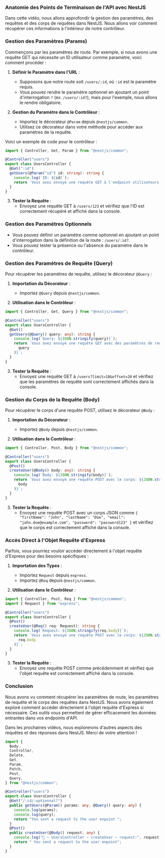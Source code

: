 ### Anatomie des Points de Terminaison de l'API avec NestJS

Dans cette vidéo, nous allons approfondir la gestion des paramètres, des requêtes et des corps de requêtes dans NestJS. Nous allons voir comment récupérer ces informations à l'intérieur de notre contrôleur.

### Gestion des Paramètres (Params)

Commençons par les paramètres de route. Par exemple, si nous avons une requête GET qui nécessite un ID utilisateur comme paramètre, voici comment procéder :

1. **Définir le Paramètre dans l'URL** :

   - Supposons que notre route soit `/users/:id`, où `:id` est le paramètre requis.
   - Vous pouvez rendre le paramètre optionnel en ajoutant un point d'interrogation `?` (ex. `/users/:id?`), mais pour l'exemple, nous allons le rendre obligatoire.

2. **Gestion du Paramètre dans le Contrôleur** :
   - Importez le décorateur `@Param` depuis `@nestjs/common`.
   - Utilisez ce décorateur dans votre méthode pour accéder aux paramètres de la requête.

Voici un exemple de code pour le contrôleur :

```typescript
import { Controller, Get, Param } from "@nestjs/common";

@Controller("users")
export class UsersController {
  @Get(":id")
  getUsers(@Param("id") id: string): string {
    console.log(`ID: ${id}`);
    return `Vous avez envoyé une requête GET à l'endpoint utilisateurs avec l'ID: ${id}`;
  }
}
```

3. **Tester la Requête** :
   - Envoyez une requête GET à `/users/123` et vérifiez que l'ID est correctement récupéré et affiché dans la console.

### Gestion des Paramètres Optionnels

- Vous pouvez définir un paramètre comme optionnel en ajoutant un point d'interrogation dans la définition de la route : `/users/:id?`.
- Vous pouvez tester la présence ou l'absence du paramètre dans le contrôleur.

### Gestion des Paramètres de Requête (Query)

Pour récupérer les paramètres de requête, utilisez le décorateur `@Query` :

1. **Importation du Décorateur** :

   - Importez `@Query` depuis `@nestjs/common`.

2. **Utilisation dans le Contrôleur** :

```typescript
import { Controller, Get, Query } from "@nestjs/common";

@Controller("users")
export class UsersController {
  @Get()
  getUsers(@Query() query: any): string {
    console.log(`Query: ${JSON.stringify(query)}`);
    return `Vous avez envoyé une requête GET avec des paramètres de requête: ${JSON.stringify(
      query
    )}`;
  }
}
```

3. **Tester la Requête** :
   - Envoyez une requête GET à `/users?limit=10&offset=20` et vérifiez que les paramètres de requête sont correctement affichés dans la console.

### Gestion du Corps de la Requête (Body)

Pour récupérer le corps d'une requête POST, utilisez le décorateur `@Body` :

1. **Importation du Décorateur** :

   - Importez `@Body` depuis `@nestjs/common`.

2. **Utilisation dans le Contrôleur** :

```typescript
import { Controller, Post, Body } from "@nestjs/common";

@Controller("users")
export class UsersController {
  @Post()
  createUser(@Body() body: any): string {
    console.log(`Body: ${JSON.stringify(body)}`);
    return `Vous avez envoyé une requête POST avec le corps: ${JSON.stringify(
      body
    )}`;
  }
}
```

3. **Tester la Requête** :
   - Envoyez une requête POST avec un corps JSON comme `{ "firstName": "John", "lastName": "Doe", "email": "john.doe@example.com", "password": "password123" }` et vérifiez que le corps est correctement affiché dans la console.

### Accès Direct à l'Objet Requête d'Express

Parfois, vous pourriez vouloir accéder directement à l'objet requête d'Express pour des besoins spécifiques :

1. **Importation des Types** :

   - Importez `Request` depuis `express`.
   - Importez `@Req` depuis `@nestjs/common`.

2. **Utilisation dans le Contrôleur** :

```typescript
import { Controller, Post, Req } from "@nestjs/common";
import { Request } from "express";

@Controller("users")
export class UsersController {
  @Post()
  createUser(@Req() req: Request): string {
    console.log(`Request: ${JSON.stringify(req.body)}`);
    return `Vous avez envoyé une requête POST avec le corps: ${JSON.stringify(
      req.body
    )}`;
  }
}
```

3. **Tester la Requête** :
   - Envoyez une requête POST comme précédemment et vérifiez que l'objet requête est correctement affiché dans la console.

### Conclusion

Nous avons vu comment récupérer les paramètres de route, les paramètres de requête et le corps des requêtes dans NestJS. Nous avons également exploré comment accéder directement à l'objet requête d'Express si nécessaire. Ces outils vous permettent de gérer efficacement les données entrantes dans vos endpoints d'API.

Dans les prochaines vidéos, nous explorerons d'autres aspects des requêtes et des réponses dans NestJS. Merci de votre attention !

```ts
import {
  Body,
  Controller,
  Delete,
  Get,
  Param,
  Patch,
  Post,
  Query,
} from "@nestjs/common";

@Controller("users")
export class UsersController {
  @Get("/:id/:optionnal?")
  public getUsers(@Param() params: any, @Query() query: any) {
    console.log(params);
    console.log(query);
    return "You sent a request to the user enpoint ";
  }
  @Post()
  public createUser(@Body() request: any) {
    console.log("🚀 ~ UsersController ~ createUser ~ request:", request);
    return " You sent a request to the user enpoint";
  }
}
```

